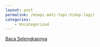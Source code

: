 ```yaml
---
layout: post
permalink: /mimpi-mati-tapi-hidup-lagi/
categories:
    - Uncategorized
---
```


[Baca Selengkapnya](/02)